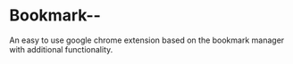 Bookmark--
==========

An easy to use google chrome extension based on the bookmark manager with additional functionality.
